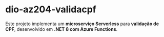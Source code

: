 # dio-az204-validacpf
Este projeto implementa um **microserviço Serverless** para **validação de CPF**, desenvolvido em **.NET 8 com Azure Functions**.
